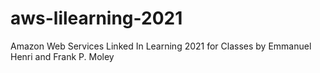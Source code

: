 # aws-lilearning-2021
Amazon Web Services Linked In Learning 2021 for Classes 
by Emmanuel Henri and Frank P. Moley 
